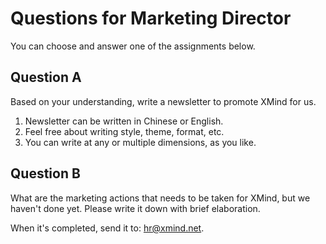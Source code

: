 # Questions for Marketing Director

You can choose and answer one of the assignments below.

## Question A

Based on your understanding, write a newsletter to promote XMind for us.

1. Newsletter can be written in Chinese or English.
2. Feel free about writing style, theme, format, etc.
3. You can write at any or multiple dimensions, as you like.

## Question B

What are the marketing actions that needs to be taken for XMind, but we haven't done yet. Please write it down with brief elaboration.


When it's completed, send it to: hr@xmind.net.